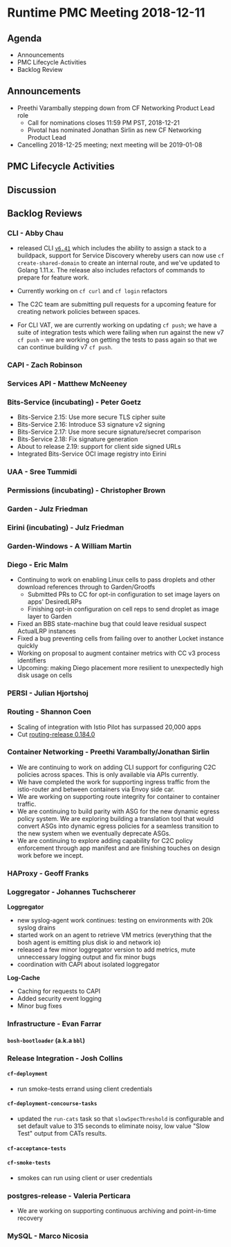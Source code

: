 # Runtime PMC Meeting 2018-12-11

## Agenda

* Announcements
* PMC Lifecycle Activities
* Backlog Review


## Announcements

- Preethi Varambally stepping down from CF Networking Product Lead role
  - Call for nominations closes 11:59 PM PST, 2018-12-21
  - Pivotal has nominated Jonathan Sirlin as new CF Networking Product Lead
- Cancelling 2018-12-25 meeting; next meeting will be 2019-01-08


## PMC Lifecycle Activities


## Discussion


## Backlog Reviews

### CLI - Abby Chau

- released CLI [`v6.41`](https://github.com/cloudfoundry/cli/releases) which includes the ability to assign a stack to a buildpack, support for Service Discovery whereby users can now use `cf create-shared-domain` to create an internal route, and we've updated to Golang 1.11.x. The release also includes refactors of commands to prepare for feature work. 
- Currently working on `cf curl` and `cf login` refactors
- The C2C team are submitting pull requests for a upcoming feature for creating network policies between spaces.

- For CLI VAT, we are currently working on updating `cf push`; we have a suite of integration tests which were failing when run against the new v7 `cf push` - we are working on getting the tests to pass again so that we can continue building v7 `cf push`.


### CAPI - Zach Robinson


### Services API - Matthew McNeeney


### Bits-Service (incubating) - Peter Goetz

- Bits-Service 2.15: Use more secure TLS cipher suite
- Bits-Service 2.16: Introduce S3 signature v2 signing
- Bits-Service 2.17: Use more secure signature/secret comparison
- Bits-Service 2.18: Fix signature generation
- About to release 2.19: support for client side signed URLs
- Integrated Bits-Service OCI image registry into Eirini

### UAA - Sree Tummidi


### Permissions (incubating) - Christopher Brown


### Garden - Julz Friedman


### Eirini (incubating) - Julz Friedman


### Garden-Windows - A William Martin


### Diego - Eric Malm

- Continuing to work on enabling Linux cells to pass droplets and other download references through to Garden/Grootfs
  - Submitted PRs to CC for opt-in configuration to set image layers on apps' DesiredLRPs
  - Finishing opt-in configuration on cell reps to send droplet as image layer to Garden
- Fixed an BBS state-machine bug that could leave residual suspect ActualLRP instances
- Fixed a bug preventing cells from failing over to another Locket instance quickly
- Working on proposal to augment container metrics with CC v3 process identifiers
- Upcoming: making Diego placement more resilient to unexpectedly high disk usage on cells


### PERSI - Julian Hjortshoj


### Routing - Shannon Coen

- Scaling of integration with Istio Pilot has surpassed 20,000 apps
- Cut [routing-release 0.184.0](https://github.com/cloudfoundry/routing-release/releases/tag/0.184.0)


### Container Networking - Preethi Varambally/Jonathan Sirlin
- We are continuing to work on adding CLI support for configuring C2C policies across spaces. This is only available via APIs currently.
- We have completed the work for supporting ingress traffic from the istio-router and between containers via Envoy side car.
- We are working on supporting route integrity for container to container traffic.
- We are continuing to build parity with ASG for the new dynamic egress policy system. We are exploring building a translation tool that would convert ASGs into dynamic egress policies for a seamless transition to the new system when we eventually deprecate ASGs.
- We are continuing to explore adding capability for C2C policy enforcement through app manifest and are finishing touches on design work before we incept.


### HAProxy - Geoff Franks


### Loggregator - Johannes Tuchscherer
**Loggregator**
- new syslog-agent work continues: testing on environments with 20k syslog drains
- started work on an agent to retrieve VM metrics (everything that the bosh agent is emitting plus disk io and network io)
- released a few minor loggregator version to add metrics, mute unneccessary logging output and fix minor bugs
- coordination with CAPI about isolated loggregator

**Log-Cache**
- Caching for requests to CAPI
- Added security event logging
- Minor bug fixes

### Infrastructure - Evan Farrar

#### `bosh-bootloader` (a.k.a `bbl`)


### Release Integration - Josh Collins

#### `cf-deployment`
- run smoke-tests errand using client credentials


#### `cf-deployment-concourse-tasks`
- updated the `run-cats` task so that `slowSpecThreshold` is configurable and set default value to 315 seconds to eliminate noisy, low value "Slow Test" output from CATs results.


#### `cf-acceptance-tests`


#### `cf-smoke-tests`
- smokes can run using client or user credentials


### postgres-release - Valeria Perticara
- We are working on supporting continuous archiving and point-in-time recovery

### MySQL - Marco Nicosia
